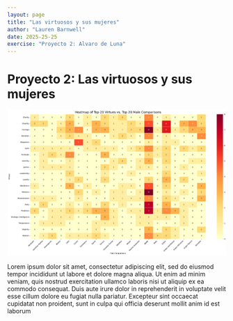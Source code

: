 ```yaml
---
layout: page
title: "Las virtuosos y sus mujeres"
author: "Lauren Barnwell"
date: 2025-25-25
exercise: "Proyecto 2: Alvaro de Luna"
---
```


# Proyecto 2: Las virtuosos y sus mujeres 

![imagen](images/heatmap1.png)

Lorem ipsum dolor sit amet, consectetur adipiscing elit, sed do eiusmod tempor incididunt ut labore et dolore magna aliqua. Ut enim ad minim veniam, quis nostrud exercitation ullamco laboris nisi ut aliquip ex ea commodo consequat. Duis aute irure dolor in reprehenderit in voluptate velit esse cillum dolore eu fugiat nulla pariatur. Excepteur sint occaecat cupidatat non proident, sunt in culpa qui officia deserunt mollit anim id est laborum
